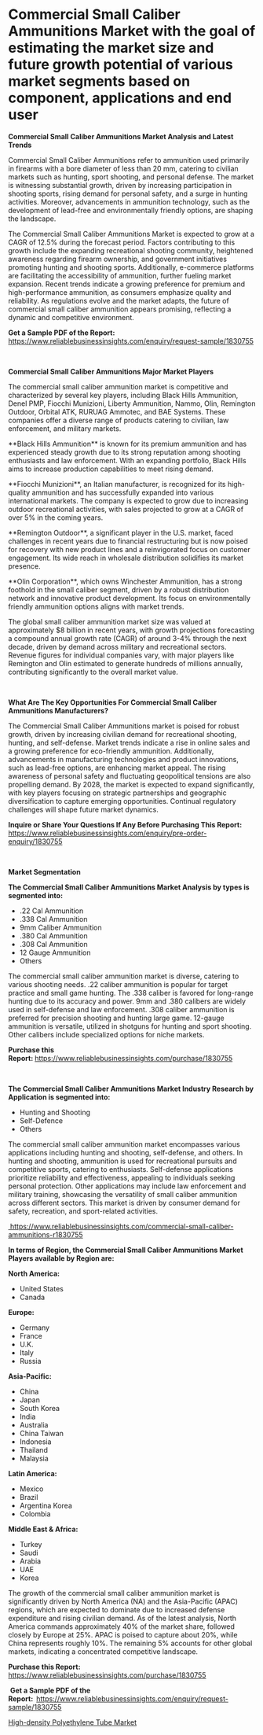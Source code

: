 <p><h1>Commercial Small Caliber Ammunitions Market with the goal of estimating the market size and future growth potential of various market segments based on component, applications and end user</h1></p><p><strong>Commercial Small Caliber Ammunitions Market Analysis and Latest Trends</strong></p>
<p><p>Commercial Small Caliber Ammunitions refer to ammunition used primarily in firearms with a bore diameter of less than 20 mm, catering to civilian markets such as hunting, sport shooting, and personal defense. The market is witnessing substantial growth, driven by increasing participation in shooting sports, rising demand for personal safety, and a surge in hunting activities. Moreover, advancements in ammunition technology, such as the development of lead-free and environmentally friendly options, are shaping the landscape.</p><p>The Commercial Small Caliber Ammunitions Market is expected to grow at a CAGR of 12.5% during the forecast period. Factors contributing to this growth include the expanding recreational shooting community, heightened awareness regarding firearm ownership, and government initiatives promoting hunting and shooting sports. Additionally, e-commerce platforms are facilitating the accessibility of ammunition, further fueling market expansion. Recent trends indicate a growing preference for premium and high-performance ammunition, as consumers emphasize quality and reliability. As regulations evolve and the market adapts, the future of commercial small caliber ammunition appears promising, reflecting a dynamic and competitive environment.</p></p>
<p><strong>Get a Sample PDF of the Report:&nbsp;</strong> <a href="https://www.reliablebusinessinsights.com/enquiry/request-sample/1830755?utm_campaign=3276&utm_medium=2&utm_source=Github&utm_content=ia&utm_term=03042025&utm_id=commercial-small-caliber-ammunitions">https://www.reliablebusinessinsights.com/enquiry/request-sample/1830755</a></p>
<p>&nbsp;</p>
<p><strong>Commercial Small Caliber Ammunitions Major Market Players</strong></p>
<p><p>The commercial small caliber ammunition market is competitive and characterized by several key players, including Black Hills Ammunition, Denel PMP, Fiocchi Munizioni, Liberty Ammunition, Nammo, Olin, Remington Outdoor, Orbital ATK, RURUAG Ammotec, and BAE Systems. These companies offer a diverse range of products catering to civilian, law enforcement, and military markets.</p><p>**Black Hills Ammunition** is known for its premium ammunition and has experienced steady growth due to its strong reputation among shooting enthusiasts and law enforcement. With an expanding portfolio, Black Hills aims to increase production capabilities to meet rising demand.</p><p>**Fiocchi Munizioni**, an Italian manufacturer, is recognized for its high-quality ammunition and has successfully expanded into various international markets. The company is expected to grow due to increasing outdoor recreational activities, with sales projected to grow at a CAGR of over 5% in the coming years.</p><p>**Remington Outdoor**, a significant player in the U.S. market, faced challenges in recent years due to financial restructuring but is now poised for recovery with new product lines and a reinvigorated focus on customer engagement. Its wide reach in wholesale distribution solidifies its market presence.</p><p>**Olin Corporation**, which owns Winchester Ammunition, has a strong foothold in the small caliber segment, driven by a robust distribution network and innovative product development. Its focus on environmentally friendly ammunition options aligns with market trends.</p><p>The global small caliber ammunition market size was valued at approximately $8 billion in recent years, with growth projections forecasting a compound annual growth rate (CAGR) of around 3-4% through the next decade, driven by demand across military and recreational sectors. Revenue figures for individual companies vary, with major players like Remington and Olin estimated to generate hundreds of millions annually, contributing significantly to the overall market value.</p></p>
<p>&nbsp;</p>
<p><strong>What Are The Key Opportunities For Commercial Small Caliber Ammunitions Manufacturers?</strong></p>
<p><p>The Commercial Small Caliber Ammunitions market is poised for robust growth, driven by increasing civilian demand for recreational shooting, hunting, and self-defense. Market trends indicate a rise in online sales and a growing preference for eco-friendly ammunition. Additionally, advancements in manufacturing technologies and product innovations, such as lead-free options, are enhancing market appeal. The rising awareness of personal safety and fluctuating geopolitical tensions are also propelling demand. By 2028, the market is expected to expand significantly, with key players focusing on strategic partnerships and geographic diversification to capture emerging opportunities. Continual regulatory challenges will shape future market dynamics.</p></p>
<p><strong>Inquire or Share Your Questions If Any Before Purchasing This Report:</strong> <a href="https://www.reliablebusinessinsights.com/enquiry/pre-order-enquiry/1830755?utm_campaign=3276&utm_medium=2&utm_source=Github&utm_content=ia&utm_term=03042025&utm_id=commercial-small-caliber-ammunitions">https://www.reliablebusinessinsights.com/enquiry/pre-order-enquiry/1830755</a></p>
<p>&nbsp;</p>
<p><strong>Market Segmentation</strong></p>
<p><strong>The Commercial Small Caliber Ammunitions Market Analysis by types is segmented into:</strong></p>
<p><ul><li>.22 Cal Ammunition</li><li>.338 Cal Ammunition</li><li>9mm Caliber Ammunition</li><li>.380 Cal Ammunition</li><li>.308 Cal Ammunition</li><li>12 Gauge Ammunition</li><li>Others</li></ul></p>
<p><p>The commercial small caliber ammunition market is diverse, catering to various shooting needs. .22 caliber ammunition is popular for target practice and small game hunting. The .338 caliber is favored for long-range hunting due to its accuracy and power. 9mm and .380 calibers are widely used in self-defense and law enforcement. .308 caliber ammunition is preferred for precision shooting and hunting large game. 12-gauge ammunition is versatile, utilized in shotguns for hunting and sport shooting. Other calibers include specialized options for niche markets.</p></p>
<p><strong>Purchase this Report:&nbsp;</strong><a href="https://www.reliablebusinessinsights.com/purchase/1830755?utm_campaign=3276&utm_medium=2&utm_source=Github&utm_content=ia&utm_term=03042025&utm_id=commercial-small-caliber-ammunitions">https://www.reliablebusinessinsights.com/purchase/1830755</a></p>
<p>&nbsp;</p>
<p><strong>The Commercial Small Caliber Ammunitions Market Industry Research by Application is segmented into:</strong></p>
<p><ul><li>Hunting and Shooting</li><li>Self-Defence</li><li>Others</li></ul></p>
<p><p>The commercial small caliber ammunition market encompasses various applications including hunting and shooting, self-defense, and others. In hunting and shooting, ammunition is used for recreational pursuits and competitive sports, catering to enthusiasts. Self-defense applications prioritize reliability and effectiveness, appealing to individuals seeking personal protection. Other applications may include law enforcement and military training, showcasing the versatility of small caliber ammunition across different sectors. This market is driven by consumer demand for safety, recreation, and sport-related activities.</p></p>
<p><a href="https://www.reliablebusinessinsights.com/commercial-small-caliber-ammunitions-r1830755?utm_campaign=3276&utm_medium=2&utm_source=Github&utm_content=ia&utm_term=03042025&utm_id=commercial-small-caliber-ammunitions">&nbsp;https://www.reliablebusinessinsights.com/commercial-small-caliber-ammunitions-r1830755</a></p>
<p><strong>In terms of Region, the Commercial Small Caliber Ammunitions Market Players available by Region are:</strong></p>
<p>
    <p> <strong> North America: </strong>
        <ul>
            <li>United States</li>
            <li>Canada</li>
        </ul>
        </p> 
    <p> <strong> Europe: </strong>
        <ul>
            <li>Germany</li>
            <li>France</li>
            <li>U.K.</li>
            <li>Italy</li>
            <li>Russia</li>
        </ul>
        </p> 
    <p> <strong> Asia-Pacific: </strong>
        <ul>
            <li>China</li>
            <li>Japan</li>
            <li>South Korea</li>
            <li>India</li>
            <li>Australia</li>
            <li>China Taiwan</li>
            <li>Indonesia</li>
            <li>Thailand</li>
            <li>Malaysia</li>
        </ul>
        </p> 
    <p> <strong> Latin America: </strong>
        <ul>
            <li>Mexico</li>
            <li>Brazil</li>
            <li>Argentina Korea</li>
            <li>Colombia</li>
        </ul>
        </p> 
    <p> <strong> Middle East & Africa: </strong>
        <ul>
            <li>Turkey</li>
            <li>Saudi</li>
            <li>Arabia</li>
            <li>UAE</li>
            <li>Korea</li>
        </ul>
    </p>
    </p>
<p><p>The growth of the commercial small caliber ammunition market is significantly driven by North America (NA) and the Asia-Pacific (APAC) regions, which are expected to dominate due to increased defense expenditure and rising civilian demand. As of the latest analysis, North America commands approximately 40% of the market share, followed closely by Europe at 25%. APAC is poised to capture about 20%, while China represents roughly 10%. The remaining 5% accounts for other global markets, indicating a concentrated competitive landscape.</p></p>
<p><strong>Purchase this Report: </strong><a href="https://www.reliablebusinessinsights.com/purchase/1830755?utm_campaign=3276&utm_medium=2&utm_source=Github&utm_content=ia&utm_term=03042025&utm_id=commercial-small-caliber-ammunitions">https://www.reliablebusinessinsights.com/purchase/1830755</a></p>
<p>&nbsp;<strong>Get a Sample PDF of the Report:&nbsp;&nbsp;</strong><a href="https://www.reliablebusinessinsights.com/enquiry/request-sample/1830755?utm_campaign=3276&utm_medium=2&utm_source=Github&utm_content=ia&utm_term=03042025&utm_id=commercial-small-caliber-ammunitions">https://www.reliablebusinessinsights.com/enquiry/request-sample/1830755</a></p>
<p><strong></strong></p>
<p><p><a href="https://github.com/sirayedantte/Market-Research-Report-List-1/blob/main/high-density-polyethylene-tube-market.md?utm_campaign=3276&utm_medium=2&utm_source=Github&utm_content=ia&utm_term=03042025&utm_id=commercial-small-caliber-ammunitions">High-density Polyethylene Tube Market</a></p></p>
